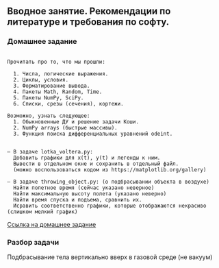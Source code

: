 ## Вводное занятие. Рекомендации по литературе и требования по софту.

### Домашнее задание

```

Прочитать про то, что мы прошли:

  1. Числа, логические выражения.
  2. Циклы, условия.
  3. Форматирование вывода.
  4. Пакеты Math, Random, Time.
  5. Пакеты NumPy, SciPy.
  6. Списки, срезы (сечения), кортежи.

Возможно, узнать следующее:
  1. Обыкновенные ДУ и решение задачи Коши.
  2. NumPy arrays (быстрые массивы).
  3. Функция поиска дифференциальных уравнений odeint.


– В задаче lotka_voltera.py:
  Добавить графики для x(t), y(t) и легенды к ним.
  Вывести в отдельном окне и сохранить в отдельный файл.
  (можно воспользоваться кодом из https://matplotlib.org/gallery)

– В задаче throwing_object.py: (о подбрасывании объекта в воздухе)
  Найти полетное время (сейчас указано неверное)
  Найти максимальную высоту полета (указано неверно)
  Найти время спуска и подъема, сравнить их.
  Исравить соответственно графики, которые отображаются некрасиво (слишком мелкий график)

```

[Ссылка на домашнее задание](https://github.com/amm-vsu-2015/4y1s_python/tree/master/homeworks/hw3)

### Разбор задачи

Подбрасывание тела вертикально вверх в газовой среде (не вакуум)
